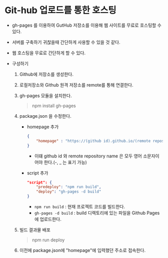 # Git-hub 업로드를 통한 호스팅

 * gh-pages 를 이용하여 GutHub 저장소를 이용해 웹 사이트를 무료로 호스팅할 수 있다.
 * 서버를 구축하기 귀찮을때 간단하게 사용할 수 있을 것 같다.
 * 웹 호스팅을 무료로 간단하게 할 수 있다. 


 * 구성하기
    1. Github에 저장소를 생성한다.
    2. 로컬저장소와 Github 원격 저장소를 remote를 통해 연결한다.
    3. gh-pages 모듈을 설치한다.
       
        > npm install gh-pages
    4. package.json 을 수정한다.
        - homepage 추가
         
            ```json
            {
                "homepage" : "https://(github id).github.io/(remote repository name)/"   
            }
            ```
            - 이떄 github id 와 remote repository name 은 모두 영어 소문자이어야 한다.(-, _ 는 표기 가능)
        - script 추가

            ```json
            "script": {
                "predeploy": "npm run build",
                "deploy": "gh-pages -d build"
            }
            ```
            -  ```npm run build``` : 현재 프로젝트 코드를 빌드한다.
            -  ```gh-pages -d build``` : build 디렉토리에 있는 파일을 Github Pages에 업로드한다.
    5. 빌드 결과물 배포

        > npm run deploy
    
    6. 이전에 package.json에 "homepage"에 입력했던 주소로 접속한다. 